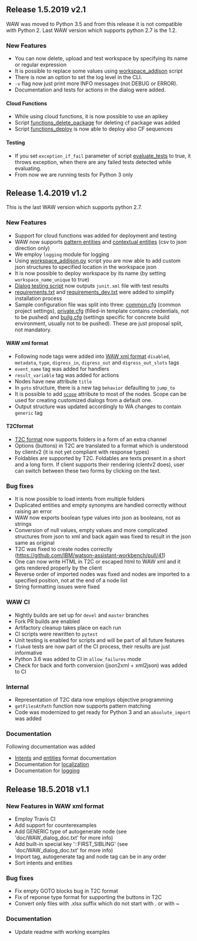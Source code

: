 ## Release 1.5.2019 v2.1
WAW was moved to Python 3.5 and from this release it is not compatible with Python 2. Last WAW version which supports python 2.7 is the 1.2.

### New Features
 - You can now delete, upload and test workspace by specifying its name or regular expression
 - It is possible to replace some values using [workspace_addjson](/scripts/workspace_addjson.py) script
 - There is now an option to set the log level in the CLI.
 - `-v` flag now just print more INFO messages (not DEBUG or ERROR).
 - Documentation and tests for actions in the dialog were added.

#### Cloud Functions
 - While using cloud functions, it is now possible to use an apikey
 - Script [functions_delete_package](/scripts/functions_delete_package.py) for deleting cf package was added
 - Script [functions_deploy](/scripts/functions_deploy.py) is now able to deploy also CF sequences

#### Testing
 - If you set `exception_if_fail` parameter of script [evaluate_tests](/scripts/evaluate_tests.py) to true, it throws exception, when there are any failed tests detected while evaluating.
 - From now we are running tests for Python 3 only

## Release 1.4.2019 v1.2
This is the last WAW version which supports python 2.7.

### New Features
 - Support for cloud functions was added for deployment and testing
 - WAW now supports [pattern entities](/doc/WAW_entities_doc.md#patterns) and [contextual entities](/doc/WAW_entities_doc.md#contextual-entities) (csv to json direction only)
 - We employ `logging` module for logging
 - Using [workspace_addjson.py](/scripts/workspace_addjson.py) script you are now able to add custom json structures to specified location in the workspace json
 - It is now possible to deploy workspace by its name (by setting `workspace_name_unique` to true)
 - [Dialog testing script](/scripts/evaluate_tests.py) now outputs `junit.xml` file with test results
 - [requirements.txt](/requirements.txt) and [requirements_dev.txt](/requirements_dev.txt) were added to simplify installation process
 - Sample configuration file was split into three: [common.cfg](/example/en_app/common.cfg) (common project settings), [private.cfg](/example/en_app/private.cfg.template) (filled-in template contains credentials, not to be pushed) and [builg.cfg](/example/en_app/build.cfg) (settings specific for concrete build environment, usually not to be pushed). These are just proposal split, not mandatory.

#### WAW xml format

 - Following node tags were added into [WAW xml format](/data_spec/dialog_schema.xml) `disabled`, `metadata`, `type`, `digress_in`, `digress_out` and `digress_out_slots` tags
 - `event_name` tag was added for handlers
 - `result_variable` tag was added for actions
 - Nodes have new attribute `title`
 - In `goto` structure, there is a new tag `behavior` defaulting to `jump_to`
 - It is possible to add [`scope`](/doc/WAW_dialog_doc.txt) attribute to most of the nodes. Scope can be used for creating customized dialogs from a default one.
 - Output structure was updated accordingly to WA changes to contain `generic` tag

#### T2Cformat
 - [T2C format](/doc/T2C_doc.md) now supports folders in a form of an extra channel
 - Options (buttons) in T2C are translated to a format which is understood by clientv2 (it is not yet compliant with response types)
 - Foldables are supported by T2C. Foldables are texts present in a short and a long form. If client supports their rendering (clentv2 does), user can switch between these two forms by clicking on the text.

### Bug fixes
 - It is now possible to load intents from multiple folders
 - Duplicated entities and empty synonyms are handled correctly without raising an error
 - WAW now exports boolean type values into json as booleans, not as strings
 - Conversion of null values, empty values and more complicated structures from json to xml and back again was fixed to result in the json same as original
 - T2C was fixed to create nodes correctly (https://github.com/IBM/watson-assistant-workbench/pull/41)
 - One can now write HTML in T2C or escaped html to WAW xml and it gets rendered properly by the client
 - Reverse order of imported nodes was fixed and nodes are imported to a specified position, not at the end of a node list
 - String formatting issues were fixed

### WAW CI
 - Nightly builds are set up for `devel` and `master` branches
 - Fork PR builds are enabled
 - Artifactory cleanup takes place on each run
 - CI scripts were rewritten to `pytest`
 - Unit testing is enabled for scripts and will be part of all future features
 - `flake8` tests are now part of the CI process, their results are just informative
 - Python 3.6 was added to CI in `allow_failures` mode
 - Check for back and forth conversion (json2xml + xml2json) was added to CI

### Internal
 - Representation of T2C data now employs objective programming
 - `getFilesAtPath` function now supports pattern matching
 - Code was modernized to get ready for Python 3 and an `absolute_import` was added

### Documentation
Following documentation was added
 - [Intents](/doc/WAW_intents_doc.md) and [entities](/doc/WAW_entities_doc.md) format documentation
 - Documentation for [localization](/doc/WAW_dialog_doc.md#localization)
 - Documentation for [logging](/logging.md)


## Release 18.5.2018 v1.1

### New Features in WAW xml format
 - Employ Travis CI
 - Add support for counterexamples
 - Add GENERIC type of autogenerate node (see 'doc/WAW\_dialog\_doc.txt' for more info)
 - Add built-in special key '::FIRST\_SIBLING' (see 'doc/WAW\_dialog\_doc.txt' for more info)
 - Import tag, autogenerate tag and node tag can be in any order
 - Sort intents and entities

### Bug fixes
 - Fix empty GOTO blocks bug in T2C format
 - Fix of reponse type format for supporting the buttons in T2C
 - Convert only files with .xlsx suffix which do not start with . or with ~

### Documentation
 - Update readme with working examples
